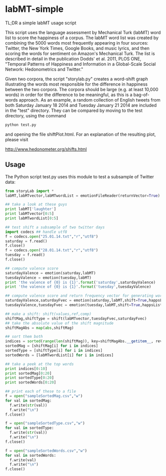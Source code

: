 labMT-simple
============

TL;DR
a simple labMT usage script

This script uses the language assessment by Mechanical Turk (labMT) word list to score the happiness of a corpus. The labMT word list was created by combining the 5000 words most frequently appearing in four sources: Twitter, the New York Times, Google Books, and music lyrics, and then scoring the words for sentiment on Amazon's Mechanical Turk. The list is described in detail in the publication Dodds' et al. 2011, PLOS ONE, "Temporal Patterns of Happiness and Information in a Global-Scale Social Network: Hedonometrics and Twitter." 

Given two corpora, the script "storylab.py" creates a word-shift graph illustrating the words most responsible for the difference in happiness between the two corpora. The corpora should be large (e.g. at least 10,000 words) in order for the difference to be meaningful, as this is a bag-of-words approach. As an example, a random collection of English tweets from both Saturday January 18 2014 and Tuesday January 21 2014 are included in the "test" directory. They can be compared by moving to the test directory, using the command

```python
python test.py
```

and opening the file shiftPlot.html. For an explanation of the resulting plot, please visit

http://www.hedonometer.org/shifts.html


Usage
-----

The Python script test.py uses this module to test a subsample of Twitter data:
```python
from storyLab import *
labMT,labMTvector,labMTwordList = emotionFileReader(returnVector=True)

## take a look at these guys
print labMT['laughter']
print labMTvector[0:5]
print labMTwordList[0:5]

## test shift a subsample of two twitter days
import codecs ## handle utf8
f = codecs.open("25.01.14.txt","r","utf8")
saturday = f.read()
f.close()
f = codecs.open("28.01.14.txt","r","utf8")
tuesday = f.read()
f.close()

## compute valence score
saturdayValence = emotion(saturday,labMT)
tuesdayValence = emotion(tuesday,labMT)
print 'the valence of {0} is {1}'.format('saturday',saturdayValence)
print 'the valence of {0} is {1}'.format('tuesday',tuesdayValence)

## compute valence score and return frequency vector for generating wordshift
saturdayValence,saturdayFvec = emotion(saturday,labMT,shift=True,happsList=labMTvector)
tuesdayValence,tuesdayFvec = emotion(tuesday,labMT,shift=True,happsList=labMTvector)

## make a shift: shift(values,ref,comp)
shiftMag,shiftType = shift(labMTvector,tuesdayFvec,saturdayFvec)
## take the absolute value of the shift magnitude
shiftMagAbs = map(abs,shiftMag)

## sort them both
indices = sorted(range(len(shiftMag)), key=shiftMagAbs.__getitem__, reverse=True)
sortedMag = [shiftMag[i] for i in indices]
sortedType = [shiftType[i] for i in indices]
sortedWords = [labMTwordList[i] for i in indices]

## take a peek at the top words  
print indices[0:10]
print sortedMag[0:20]
print sortedType[0:20]
print sortedWords[0:20]

## print each of these to a file
f = open("sampleSortedMag.csv","w")
for val in sortedMag:
  f.write(str(val))
  f.write("\n")
f.close()

f = open("sampleSortedType.csv","w")
for val in sortedType:
  f.write(str(val))
  f.write("\n")
f.close()

f = open("sampleSortedWords.csv","w")
for val in sortedWords:
  f.write(val)
  f.write("\n")
f.close()
```

